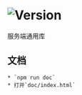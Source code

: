 # ![Version](https://img.shields.io/badge/version-8.58.23-green.svg)

服务端通用库

## 文档
    * `npm run doc`
    * 打开`doc/index.html`